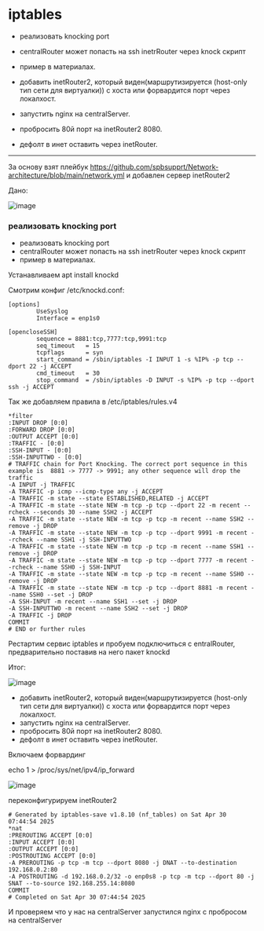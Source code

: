 # iptables


- реализовать knocking port

- centralRouter может попасть на ssh inetrRouter через knock скрипт

- пример в материалах.

- добавить inetRouter2, который виден(маршрутизируется (host-only тип сети для виртуалки)) с хоста или форвардится порт через локалхост.

- запустить nginx на centralServer.

- пробросить 80й порт на inetRouter2 8080.

- дефолт в инет оставить через inetRouter.

---

За основу взят плейбук https://github.com/spbsupprt/Network-architecture/blob/main/network.yml и добавлен сервер inetRouter2

Дано:

![image](https://github.com/user-attachments/assets/5769d05f-7e9f-44e3-8c0e-782262290859)


### реализовать knocking port

- реализовать knocking port
- centralRouter может попасть на ssh inetrRouter через knock скрипт
- пример в материалах.

Устанавливаем apt install knockd

Смотрим конфиг /etc/knockd.conf:

```
[options]
        UseSyslog
        Interface = enp1s0

[opencloseSSH]
        sequence = 8881:tcp,7777:tcp,9991:tcp
        seq_timeout   = 15
        tcpflags      = syn
        start_command = /sbin/iptables -I INPUT 1 -s %IP% -p tcp --dport 22 -j ACCEPT
        cmd_timeout   = 30
        stop_command  = /sbin/iptables -D INPUT -s %IP% -p tcp --dport ssh -j ACCEPT
```

Так же добавляем правила в /etc/iptables/rules.v4

```
*filter
:INPUT DROP [0:0]
:FORWARD DROP [0:0]
:OUTPUT ACCEPT [0:0]
:TRAFFIC - [0:0]
:SSH-INPUT - [0:0]
:SSH-INPUTTWO - [0:0]
# TRAFFIC chain for Port Knocking. The correct port sequence in this example is  8881 -> 7777 -> 9991; any other sequence will drop the traffic
-A INPUT -j TRAFFIC
-A TRAFFIC -p icmp --icmp-type any -j ACCEPT
-A TRAFFIC -m state --state ESTABLISHED,RELATED -j ACCEPT
-A TRAFFIC -m state --state NEW -m tcp -p tcp --dport 22 -m recent --rcheck --seconds 30 --name SSH2 -j ACCEPT
-A TRAFFIC -m state --state NEW -m tcp -p tcp -m recent --name SSH2 --remove -j DROP
-A TRAFFIC -m state --state NEW -m tcp -p tcp --dport 9991 -m recent --rcheck --name SSH1 -j SSH-INPUTTWO
-A TRAFFIC -m state --state NEW -m tcp -p tcp -m recent --name SSH1 --remove -j DROP
-A TRAFFIC -m state --state NEW -m tcp -p tcp --dport 7777 -m recent --rcheck --name SSH0 -j SSH-INPUT
-A TRAFFIC -m state --state NEW -m tcp -p tcp -m recent --name SSH0 --remove -j DROP
-A TRAFFIC -m state --state NEW -m tcp -p tcp --dport 8881 -m recent --name SSH0 --set -j DROP
-A SSH-INPUT -m recent --name SSH1 --set -j DROP
-A SSH-INPUTTWO -m recent --name SSH2 --set -j DROP
-A TRAFFIC -j DROP
COMMIT
# END or further rules
```

Рестартим сервис iptables и пробуем подключиться c entralRouter, предварительно поставив на него пакет knockd

Итог:


![image](https://github.com/user-attachments/assets/113c4a68-ea4d-4548-9fa4-54a879d8cc34)


- добавить inetRouter2, который виден(маршрутизируется (host-only тип сети для виртуалки)) с хоста или форвардится порт через локалхост.
- запустить nginx на centralServer.
- пробросить 80й порт на inetRouter2 8080.
- дефолт в инет оставить через inetRouter.


Включаем форвардинг

 echo 1 > /proc/sys/net/ipv4/ip_forward

![image](https://github.com/user-attachments/assets/4a20db2a-e433-49e0-bbd7-7da473a33125)


переконфигурируем inetRouter2


```
# Generated by iptables-save v1.8.10 (nf_tables) on Sat Apr 30 07:44:54 2025
*nat
:PREROUTING ACCEPT [0:0]
:INPUT ACCEPT [0:0]
:OUTPUT ACCEPT [0:0]
:POSTROUTING ACCEPT [0:0]
-A PREROUTING -p tcp -m tcp --dport 8080 -j DNAT --to-destination 192.168.0.2:80
-A POSTROUTING -d 192.168.0.2/32 -o enp0s8 -p tcp -m tcp --dport 80 -j SNAT --to-source 192.168.255.14:8080
COMMIT
# Completed on Sat Apr 30 07:44:54 2025
```

И проверяем что у нас на centralServer запустился nginx с пробросом на centralServer
